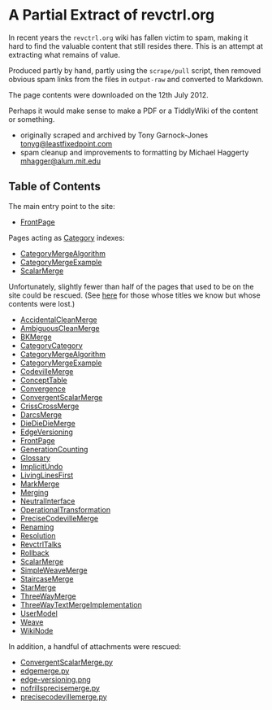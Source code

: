 # A Partial Extract of revctrl.org

In recent years the `revctrl.org` wiki has fallen victim to spam,
making it hard to find the valuable content that still resides there.
This is an attempt at extracting what remains of value.

Produced partly by hand, partly using the `scrape/pull` script, then
removed obvious spam links from the files in `output-raw` and
converted to Markdown.

The page contents were downloaded on the 12th July 2012.

Perhaps it would make sense to make a PDF or a TiddlyWiki of the
content or something.

 - originally scraped and archived by Tony Garnock-Jones <tonyg@leastfixedpoint.com>
 - spam cleanup and improvements to formatting by Michael Haggerty <mhagger@alum.mit.edu>

## Table of Contents

The main entry point to the site:

 - [FrontPage](FrontPage.md)

Pages acting as [Category](CategoryCategory.md) indexes:

 - [CategoryMergeAlgorithm](CategoryMergeAlgorithm.md)
 - [CategoryMergeExample](CategoryMergeExample.md)
 - [ScalarMerge](ScalarMerge.md)

Unfortunately, slightly fewer than half of the pages that used to be
on the site could be rescued. (See [here](scrape/rejects) for those
whose titles we know but whose contents were lost.)

 - [AccidentalCleanMerge](AccidentalCleanMerge.md)
 - [AmbiguousCleanMerge](AmbiguousCleanMerge.md)
 - [BKMerge](BKMerge.md)
 - [CategoryCategory](CategoryCategory.md)
 - [CategoryMergeAlgorithm](CategoryMergeAlgorithm.md)
 - [CategoryMergeExample](CategoryMergeExample.md)
 - [CodevilleMerge](CodevilleMerge.md)
 - [ConceptTable](ConceptTable.md)
 - [Convergence](Convergence.md)
 - [ConvergentScalarMerge](ConvergentScalarMerge.md)
 - [CrissCrossMerge](CrissCrossMerge.md)
 - [DarcsMerge](DarcsMerge.md)
 - [DieDieDieMerge](DieDieDieMerge.md)
 - [EdgeVersioning](EdgeVersioning.md)
 - [FrontPage](FrontPage.md)
 - [GenerationCounting](GenerationCounting.md)
 - [Glossary](Glossary.md)
 - [ImplicitUndo](ImplicitUndo.md)
 - [LivingLinesFirst](LivingLinesFirst.md)
 - [MarkMerge](MarkMerge.md)
 - [Merging](Merging.md)
 - [NeutralInterface](NeutralInterface.md)
 - [OperationalTransformation](OperationalTransformation.md)
 - [PreciseCodevilleMerge](PreciseCodevilleMerge.md)
 - [Renaming](Renaming.md)
 - [Resolution](Resolution.md)
 - [RevctrlTalks](RevctrlTalks.md)
 - [Rollback](Rollback.md)
 - [ScalarMerge](ScalarMerge.md)
 - [SimpleWeaveMerge](SimpleWeaveMerge.md)
 - [StaircaseMerge](StaircaseMerge.md)
 - [StarMerge](StarMerge.md)
 - [ThreeWayMerge](ThreeWayMerge.md)
 - [ThreeWayTextMergeImplementation](ThreeWayTextMergeImplementation.md)
 - [UserModel](UserModel.md)
 - [Weave](Weave.md)
 - [WikiNode](WikiNode.md)

In addition, a handful of attachments were rescued:

 - [ConvergentScalarMerge.py](attachments/ConvergentScalarMerge.py)
 - [edgemerge.py](attachments/edgemerge.py)
 - [edge-versioning.png](attachments/edge-versioning.png)
 - [nofrillsprecisemerge.py](attachments/nofrillsprecisemerge.py)
 - [precisecodevillemerge.py](attachments/precisecodevillemerge.py)
